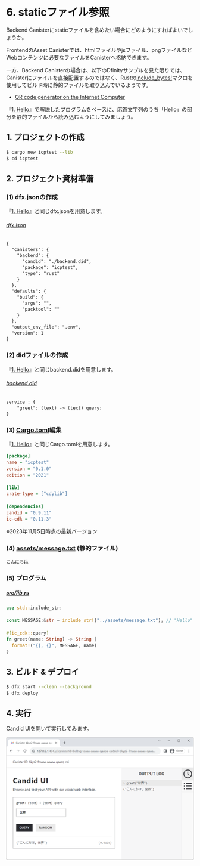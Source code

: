 # 6. staticファイル参照

Backend Canisterにstaticファイルを含めたい場合にどのようにすればよいでしょうか。

FrontendのAsset Canisterでは、htmlファイルやjsファイル、pngファイルなどWebコンテンツに必要なファイルをCanisterへ格納できます。

一方、Backend Canisterの場合は、以下のDfinityサンプルを見た限りでは、Canisterにファイルを直接配置するのではなく、Rustの[include_bytes!](https://doc.rust-lang.org/std/macro.include_bytes.html)マクロを使用してビルド時に静的ファイルを取り込んでいるようです。

- [QR code generator on the Internet Computer](https://github.com/dfinity/examples/blob/master/rust/qrcode/src/qrcode_backend/src/lib.rs)

『[1. Hello](../01_hello//README.md)』で解説したプログラムをベースに、応答文字列のうち「Hello」の部分を静的ファイルから読み込むようにしてみましょう。

## 1. プロジェクトの作成

```bash
$ cargo new icptest --lib
$ cd icptest
```

## 2. プロジェクト資材準備

### (1) dfx.jsonの作成

『[1. Hello](../01_hello/README.md)』と同じdfx.jsonを用意します。

###### [dfx.json](dfx.json)

```
{
  "canisters": {
    "backend": {
      "candid": "./backend.did",
      "package": "icptest",
      "type": "rust"
    }
  },
  "defaults": {
    "build": {
      "args": "",
      "packtool": ""
    }
  },
  "output_env_file": ".env",
  "version": 1
}
```

### (2) didファイルの作成

『[1. Hello](../01_hello/README.md)』と同じbackend.didを用意します。

###### [backend.did](backend.did)

```
service : {
    "greet": (text) -> (text) query;
}
```

### (3) [Cargo.toml](Cargo.toml)編集

『[1. Hello](../01_hello//README.md)』と同じCargo.tomlを用意します。

```ini
[package]
name = "icptest"
version = "0.1.0"
edition = "2021"

[lib]
crate-type = ["cdylib"]

[dependencies]
candid = "0.9.11"
ic-cdk = "0.11.3"
```

※2023年11月5日時点の最新バージョン

### (4) [assets/message.txt](assets/message.txt) (静的ファイル)

```
こんにちは
```

### (5) プログラム

##### [src/lib.rs](src/lib.rs)

```rust
use std::include_str;

const MESSAGE:&str = include_str!("../assets/message.txt"); // "Hello"

#[ic_cdk::query]
fn greet(name: String) -> String {
  format!("{}, {}", MESSAGE, name)
}
```

## 3. ビルド & デプロイ

```bash
$ dfx start --clean --background
$ dfx deploy
```

## 4. 実行

Candid UIを開いて実行してみます。

![](../../.gitbook/assets/backend/06_assets/assets.png)
